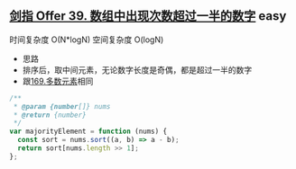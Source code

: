 ## [剑指 Offer 39. 数组中出现次数超过一半的数字](https://leetcode.cn/problems/shu-zu-zhong-chu-xian-ci-shu-chao-guo-yi-ban-de-shu-zi-lcof/solution/) <Badge type="success">easy</Badge>

时间复杂度 O(N\*logN)
空间复杂度 O(logN)

- 思路
- 排序后，取中间元素，无论数字长度是奇偶，都是超过一半的数字
- 跟[169.多数元素](/js-logs/array#169多数元素)相同

```js
/**
 * @param {number[]} nums
 * @return {number}
 */
var majorityElement = function (nums) {
  const sort = nums.sort((a, b) => a - b);
  return sort[nums.length >> 1];
};
```
